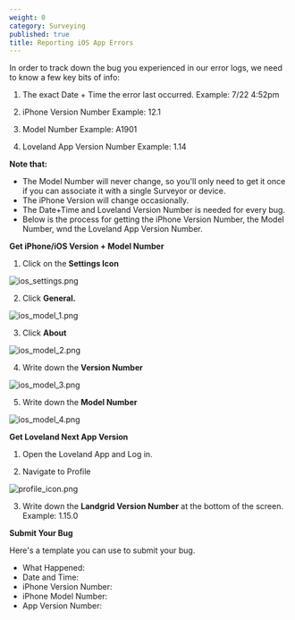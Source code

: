 ```yaml
---
weight: 0
category: Surveying
published: true
title: Reporting iOS App Errors
---
```


In order to track down the bug you experienced in our error logs, we need to know a few key bits of info:

1. The exact Date + Time the error last occurred.
Example: 7/22 4:52pm

2. iPhone Version Number
Example: 12.1

3. Model Number 
Example: A1901

4. Loveland App Version Number
Example: 1.14


**Note that:**

- The Model Number will never change, so you'll only need to get it once if you can associate it     with a single Surveyor or device.
- The iPhone Version will change occasionally.
- The Date+Time and Loveland Version Number is needed for every bug.
- Below is the process for getting the iPhone Version Number, the Model Number, wnd the Loveland App Version Number.


**Get iPhone/iOS Version + Model Number**

1. Click on the **Settings Icon**


![ios_settings.png]({{site.baseurl}}/img/ios_settings.png)


2. Click **General.**


![ios_model_1.png]({{site.baseurl}}/img/ios_model_1.png)


3. Click **About**


![ios_model_2.png]({{site.baseurl}}/img/ios_model_2.png)


4. Write down the **Version Number**


![ios_model_3.png]({{site.baseurl}}/img/ios_model_3.png)


5. Write down the **Model Number**


![ios_model_4.png]({{site.baseurl}}/img/ios_model_4.png)




**Get Loveland Next App Version**


1. Open the Loveland App and Log in.

2. Navigate to Profile

![profile_icon.png]({{site.baseurl}}/img/profile_icon.png)

3. Write down the **Landgrid Version Number** at the bottom of the screen. Example: 1.15.0


**Submit Your Bug**

Here's a template you can use to submit your bug.

- What Happened:
- Date and Time:
- iPhone Version Number:
- iPhone Model Number:
- App Version Number:
